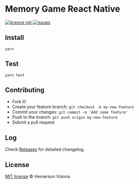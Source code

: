 # Memory Game React Native

[![licence mit](https://img.shields.io/badge/license-MIT-blue.svg?style=flat-square)](http://hemersonvianna.mit-license.org/)
[![issues](https://img.shields.io/github/issues/descco-group/memory-game-react-native.svg?style=flat-square)](https://github.com/descco-group/memory-game-react-native/issues)

## Install

```
yarn
```

## Test

```
yarn test
```

## Contributing

- Fork it!
- Create your feature branch: `git checkout -b my-new-feature`
- Commit your changes: `git commit -m 'Add some feature'`
- Push to the branch: `git push origin my-new-feature`
- Submit a pull request

## Log

Check [Releases](https://github.com/descco-group/memory-game-react-native/releases) for detailed changelog.

## License

[MIT license](http://hemersonvianna.mit-license.org/) © Hemerson Vianna
